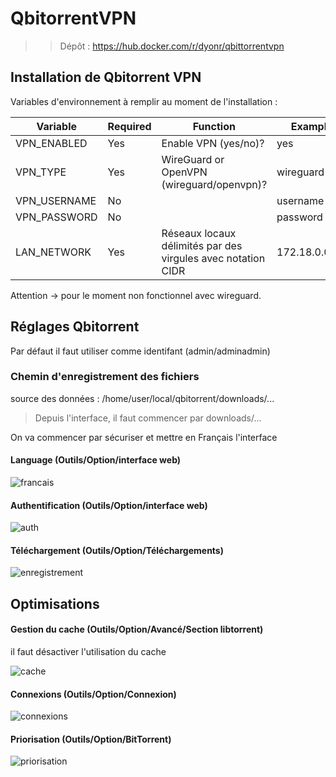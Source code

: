 # QbitorrentVPN

> > Dépôt : https://hub.docker.com/r/dyonr/qbittorrentvpn

## Installation de Qbitorrent VPN

Variables d'environnement à remplir au moment de l'installation :

| Variable     | Required | Function                                                     | Example       | Default |
|--------------|----------|--------------------------------------------------------------|---------------|---------|
| VPN_ENABLED  | Yes      | Enable VPN (yes/no)?                                         | yes           | yes     |
| VPN_TYPE     | Yes      | WireGuard or OpenVPN (wireguard/openvpn)?                    | wireguard     | openvpn |
| VPN_USERNAME | No       |                                                              | username      |         |
| VPN_PASSWORD | No       |                                                              | password      |         |
| LAN_NETWORK  | Yes      | Réseaux locaux délimités par des virgules avec notation CIDR | 172.18.0.0/24 |         |

Attention -> pour le moment non fonctionnel avec wireguard.


## Réglages Qbitorrent

Par défaut il faut utiliser comme identifant (admin/adminadmin)

### Chemin d'enregistrement des fichiers

source des données : /home/user/local/qbitorrent/downloads/...

> Depuis l'interface, il faut commencer par downloads/...

On va commencer par sécuriser et mettre en Français l'interface 

#### Language   (Outils/Option/interface web)
![francais](https://user-images.githubusercontent.com/64525827/107520001-33f4d980-6bb1-11eb-8690-249c3723710c.png)

#### Authentification   (Outils/Option/interface web)
![auth](https://user-images.githubusercontent.com/64525827/107520003-348d7000-6bb1-11eb-9693-c6499659648d.png)


#### Téléchargement   (Outils/Option/Téléchargements)
![enregistrement](https://user-images.githubusercontent.com/64525827/107518518-63a2e200-6baf-11eb-828b-2891a6c16588.png)


## Optimisations   


#### Gestion du cache   (Outils/Option/Avancé/Section libtorrent)
il faut désactiver l'utilisation du cache 

![cache](https://user-images.githubusercontent.com/64525827/107519416-8aade380-6bb0-11eb-82bb-15065cacc821.png)


#### Connexions  (Outils/Option/Connexion)   
![connexions](https://user-images.githubusercontent.com/64525827/107518883-d2803b00-6baf-11eb-97da-bc94d2bc2baf.png)


#### Priorisation   (Outils/Option/BitTorrent)   

![priorisation](https://user-images.githubusercontent.com/64525827/107518996-f774ae00-6baf-11eb-9a90-31e456974b22.png)

